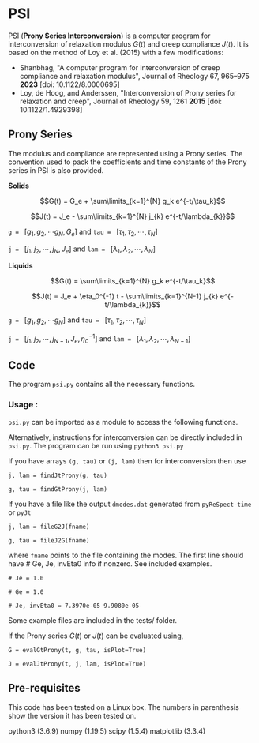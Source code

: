 # PSI 
PSI (**Prony Series Interconversion**) is a computer program for interconversion of relaxation modulus $G(t)$ and creep compliance $J(t)$. It is based on the method of Loy et al. (2015) with a few modifications:

+ Shanbhag, "A computer program for interconversion of creep compliance and relaxation modulus", Journal of Rheology 67, 965–975 **2023** [doi: 10.1122/8.0000695]
+ Loy, de Hoog, and Anderssen, "Interconversion of Prony series for relaxation and creep", Journal of Rheology 59, 1261 **2015** [doi: 10.1122/1.4929398]

## Prony Series

The modulus and compliance are represented using a Prony series. The convention used to pack the coefficients and time constants of the Prony series in PSI is also provided.

**Solids**

$$G(t) = G_e + \sum\limits_{k=1}^{N} g_k e^{-t/\tau_k}$$

$$J(t) = J_e - \sum\limits_{k=1}^{N} j_{k} e^{-t/\lambda_{k}}$$

`g = ` $[g_1, g_2, \cdots g_N, G_e]$ and `tau = ` $[\tau_1, \tau_2, \cdots, \tau_N]$

`j = ` $[j_1, j_2, \cdots, j_N, J_e]$ and `lam = ` $[\lambda_1, \lambda_2, \cdots, \lambda_N]$

**Liquids**

$$G(t) = \sum\limits_{k=1}^{N} g_k e^{-t/\tau_k}$$

$$J(t) = J_e + \eta_0^{-1} t - \sum\limits_{k=1}^{N-1} j_{k} e^{-t/\lambda_{k}}$$

`g = ` $[g_1, g_2, \cdots g_N]$ and `tau = ` $[\tau_1, \tau_2, \cdots, \tau_N]$

`j = ` $[j_1, j_2, \cdots, j_{N-1}, J_e, \eta_{0}^{-1}]$ and `lam = ` $[\lambda_1, \lambda_2, \cdots, \lambda_{N-1}]$


## Code

The program `psi.py` contains all the necessary functions.

###  Usage  :

`psi.py` can be imported as a module to access the following functions.

Alternatively, instructions for interconversion can be directly included in `psi.py`. The program can be run using
`python3 psi.py`
 
If you have arrays `(g, tau)` or `(j, lam)` then for interconversion then use

`j, lam = findJtProny(g, tau)`

`g, tau = findGtProny(j, lam)`

If you have a file like the output `dmodes.dat` generated from `pyReSpect-time` or `pyJt` 

`j, lam = fileG2J(fname)`

`g, tau = fileJ2G(fname)`

where `fname` points to the file containing the modes. The first line should have # Ge, Je, invEta0 info if nonzero. See included examples.

`# Je = 1.0`

`# Ge = 1.0`

`# Je, invEta0 = 7.3970e-05 9.9080e-05`

Some example files are included in the tests/ folder.

If the Prony series $G(t)$ or $J(t)$ can be evaluated using,

`G = evalGtProny(t, g, tau, isPlot=True)`

`J = evalJtProny(t, j, lam, isPlot=True)`

## Pre-requisites

This code has been tested on a Linux box. The numbers in parenthesis show the version it has been tested on. 

python3 (3.6.9)
numpy (1.19.5)
scipy (1.5.4)
matplotlib (3.3.4)
